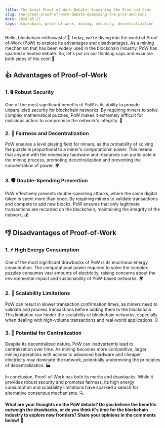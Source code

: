 ```yaml
---
title: The Great Proof-of-Work Debate: Examining the Pros and Cons
slug: the-great-proof-of-work-debate-examining-the-pros-and-cons
date: 2024-05-21
tags: blockchain, proof-of-work, mining, security, decentralization
---
```


Hello, blockchain enthusiasts! 🚀 Today, we're diving into the world of Proof-of-Work (PoW) to explore its advantages and disadvantages. As a mining mechanism that has been widely used in the blockchain industry, PoW has sparked a heated debate. So, let's put on our thinking caps and examine both sides of the coin! 🧐

## 👍 Advantages of Proof-of-Work

### 1. 🔒 Robust Security

One of the most significant benefits of PoW is its ability to provide unparalleled security for blockchain networks. By requiring miners to solve complex mathematical puzzles, PoW makes it extremely difficult for malicious actors to compromise the network's integrity. 💪

### 2. 🏅 Fairness and Decentralization

PoW ensures a level playing field for miners, as the probability of solving the puzzle is proportional to a miner's computational power. This means that anyone with the necessary hardware and resources can participate in the mining process, promoting decentralization and preventing the concentration of power. 🌍

### 3. 🛡️ Double-Spending Prevention

PoW effectively prevents double-spending attacks, where the same digital token is spent more than once. By requiring miners to validate transactions and compete to add new blocks, PoW ensures that only legitimate transactions are recorded on the blockchain, maintaining the integrity of the network. 💰

## 👎 Disadvantages of Proof-of-Work

### 1. ⚡ High Energy Consumption

One of the most significant drawbacks of PoW is its enormous energy consumption. The computational power required to solve the complex puzzles consumes vast amounts of electricity, raising concerns about the environmental impact and sustainability of PoW-based networks. 🌍

### 2. 🐌 Scalability Limitations

PoW can result in slower transaction confirmation times, as miners need to validate and process transactions before adding them to the blockchain. This limitation can hinder the scalability of blockchain networks, especially when dealing with high-volume transactions and real-world applications. ⏰

### 3. 🏦 Potential for Centralization

Despite its decentralized nature, PoW can inadvertently lead to centralization over time. As mining becomes more competitive, larger mining operations with access to advanced hardware and cheaper electricity may dominate the network, potentially undermining the principles of decentralization. 🏭

In conclusion, Proof-of-Work has both its merits and drawbacks. While it provides robust security and promotes fairness, its high energy consumption and scalability limitations have sparked a search for alternative consensus mechanisms. 🔍

**What are your thoughts on the PoW debate? Do you believe the benefits outweigh the drawbacks, or do you think it's time for the blockchain industry to explore new frontiers? Share your opinions in the comments below!** 💬